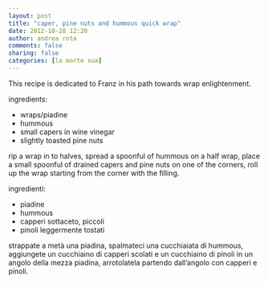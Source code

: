 ```yaml
---
layout: post
title: "caper, pine nuts and hummous quick wrap"
date: 2012-10-28 12:20
author: andrea rota
comments: false
sharing: false
categories: [la morte sua]
---
```

This recipe is dedicated to Franz in his path towards wrap enlightenment.

ingredients:

* wraps/piadine
* hummous
* small capers in wine vinegar
* slightly toasted pine nuts

rip a wrap in to halves, spread a spoonful of hummous on a half wrap, place a small spoonful of drained capers and pine nuts on one of the corners, roll up the wrap starting from the corner with the filling.

ingredienti:

* piadine
* hummous
* capperi sottaceto, piccoli
* pinoli leggermente tostati

strappate a metà una piadina, spalmateci una cucchiaiata di hummous, aggiungete un cucchiaino di capperi scolati e un cucchiaino di pinoli in un angolo della mezza piadina, arrotolatela partendo dall’angolo con capperi e pinoli.
